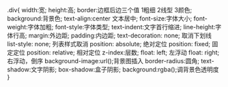 .div{
    width:宽;
    height:高;
    border:边框后边三个值 1粗细 2线型 3颜色;
    background:背景色;
    text-align:center 文本居中;
    font-size:字体大小;
    font-weight:字体加粗;
    font-style:字体类型;
    text-indent:文字首行缩进;
    line-height:字体行高;
    margin:外边距;
    padding:内边距;
    text-decoration: none;  取消下划线 
    list-style: none; 列表样式取消
    position: absolute;  绝对定位
    position: fixed;  固定定位
    position: relative; 相对定位
    z-index:层数;
    float: left; 左浮动
    float: right;  右浮动，倒序
    background-image:url();背景图插入
    border-radius:圆角;
    text-shadow:文字阴影;
    box-shadow:盒子阴影;
    background:rgba();调背景色透明度
}




